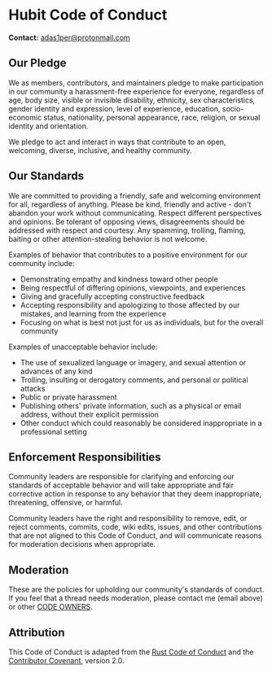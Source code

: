 # Hubit Code of Conduct

**Contact:** [adas1per@protonmail.com](mailto:adas1per@protonmail.com)

## Our Pledge

We as members, contributors, and maintainers pledge to make participation in our
community a harassment-free experience for everyone, regardless of age, body
size, visible or invisible disability, ethnicity, sex characteristics, gender
identity and expression, level of experience, education, socio-economic status,
nationality, personal appearance, race, religion, or sexual identity
and orientation.

We pledge to act and interact in ways that contribute to an open, welcoming,
diverse, inclusive, and healthy community.

## Our Standards

We are committed to providing a friendly, safe and welcoming environment for all,
regardless of anything.
Please be kind, friendly and active - don't abandon your work without communicating.
Respect different perspectives and opinions. Be tolerant of opposing views,
disagreements should be addressed with respect and courtesy.
Any spamming, trolling, flaming, baiting or other attention-stealing behavior
is not welcome.

Examples of behavior that contributes to a positive environment for our
community include:

* Demonstrating empathy and kindness toward other people
* Being respectful of differing opinions, viewpoints, and experiences
* Giving and gracefully accepting constructive feedback
* Accepting responsibility and apologizing to those affected by our mistakes, and learning from the experience
* Focusing on what is best not just for us as individuals, but for the overall community

Examples of unacceptable behavior include:

* The use of sexualized language or imagery, and sexual attention or advances of any kind
* Trolling, insulting or derogatory comments, and personal or political attacks
* Public or private harassment
* Publishing others' private information, such as a physical or email address, without their explicit permission
* Other conduct which could reasonably be considered inappropriate in a professional setting

## Enforcement Responsibilities

Community leaders are responsible for clarifying and enforcing our standards of
acceptable behavior and will take appropriate and fair corrective action in
response to any behavior that they deem inappropriate, threatening, offensive,
or harmful.

Community leaders have the right and responsibility to remove, edit, or reject
comments, commits, code, wiki edits, issues, and other contributions that are
not aligned to this Code of Conduct, and will communicate reasons for moderation
decisions when appropriate.

## Moderation
These are the policies for upholding our community's standards of conduct. If you feel that a thread needs moderation, please contact me (email above) or other [CODE OWNERS](https://github.com/adamperkowski/rldash/blob/main/.github/CODEOWNERS).

## Attribution
This Code of Conduct is adapted from the [Rust Code of Conduct](https://www.rust-lang.org/policies/code-of-conduct) and the [Contributor Covenant](https://www.contributor-covenant.org/version/2/0/code_of_conduct.html), version 2.0.
